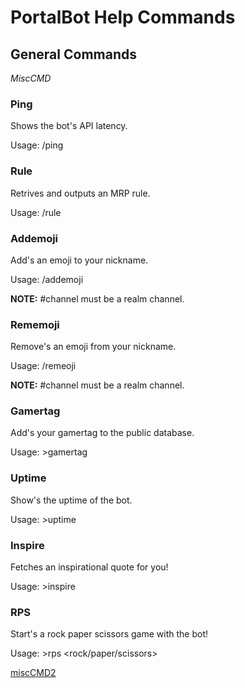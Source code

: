 # PortalBot Help Commands
## General Commands
*MiscCMD*

### Ping
Shows the bot's API latency.

Usage: /ping

### Rule
Retrives and outputs an MRP rule.

Usage: /rule <number>
  
### Addemoji
Add's an emoji to your nickname.

Usage: /addemoji <channel>
  
**NOTE:** #channel must be a realm channel.
  
### Rememoji
Remove's an emoji from your nickname. 

Usage: /remeoji <channel>
  
**NOTE:** #channel must be a realm channel.

### Gamertag
Add's your gamertag to the public database.

Usage: >gamertag <gamertag>
  
### Uptime
Show's the uptime of the bot.

Usage: >uptime


### Inspire
Fetches an inspirational quote for you!

Usage: >inspire

### RPS
Start's a rock paper scissors game with the bot!

Usage: >rps <rock/paper/scissors>

<a href="index.md">miscCMD2</a>
